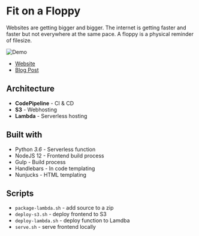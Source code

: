 # Fit on a Floppy

Websites are getting bigger and bigger. The internet is getting faster and faster but not everywhere at the same pace. A floppy is a physical reminder of filesize.

![Demo](https://raw.githubusercontent.com/bbody/fit-on-a-floppy/master/demo.gif
)

- [Website](https://fitonafloppy.website/)
- [Blog Post](https://www.brendonbody.com/2019/11/13/fit-on-a-floppy/)

## Architecture

- **CodePipeline** - CI & CD
- **S3** - Webhosting
- **Lambda** - Serverless hosting

## Built with

- Python *3.6* - Serverless function
- NodeJS 12 - Frontend build process
- Gulp - Build process
- Handlebars - In code templating
- Nunjucks - HTML templating

## Scripts

- `package-lambda.sh` - add source to a zip
- `deploy-s3.sh` - deploy frontend to S3
- `deploy-lambda.sh` - deploy function to Lamdba
- `serve.sh` - serve frontend locally
